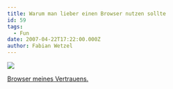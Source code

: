 ```yaml
---
title: Warum man lieber einen Browser nutzen sollte
id: 59
tags:
  - Fun
date: 2007-04-22T17:22:00.000Z
author: Fabian Wetzel
---
```


![](https://az275061.vo.msecnd.net/blogmedia/2007/04/Fehler_IE.jpg)

[Browser meines Vertrauens.](http://www.mozilla-europe.org/de/ "Firefox")

